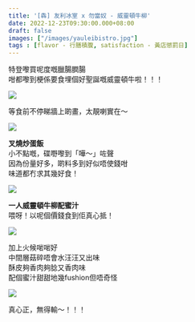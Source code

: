 ```yaml
---
title: '[犇] 友利冰室 x 勿當奴 - 威靈頓牛柳'
date: 2022-12-23T09:30:00.000+08:00
draft: false
images: ["/images/yauleibistro.jpg"]
tags : [flavor - 行膳積腹, satisfaction - 黃店懲罰日]
---
```


特登嚟買呢度嘅臘腸膶腸   
咁都嚟到梗係要食埋個好聖誕嘅威靈頓牛啦！！！  

![](/images/yauleibistro1.jpg)

等食前不停睇牆上啲畫，太靚喇實在～  

![](/images/yauleibistro2.jpg)

**叉燒炒蛋飯**  
小不點嘅，碟嘢嚟到「嘩～」咗聲  
因為份量好多，啲料多到好似唔使錢咁  
味道都冇求其幾好食！

![](/images/yauleibistro3.jpg)

**一人威靈頓牛柳配蜜汁**  
喂呀！以呢個價錢食到佢真心抵！  

![](/images/yauleibistro.jpg)

加上火候啱啱好  
中間層菇碎唔會水汪汪又出味  
酥皮夠香肉夠腍又香肉味  
配個蜜汁甜甜地幾fushion但唔奇怪  

![](/images/yauleibistro4.jpg)

真心正，無得輸～！！！  
